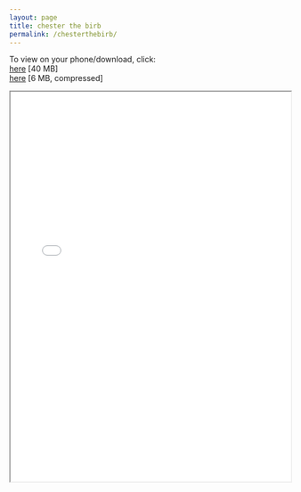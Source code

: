 ```yaml
---
layout: page
title: chester the birb
permalink: /chesterthebirb/
---
```


To view on your phone/download, click: \
<a href="/files/Chester the Birb - Just Another Day.pdf" download>here</a> [40 MB] \
<a href="/files/Chester the Birb - Just Another Day (Compressed).pdf" download>here</a> [6 MB, compressed]

<iframe src="/files/Chester the Birb - Just Another Day (Compressed).pdf" width="100%" height="700px">
</iframe>
